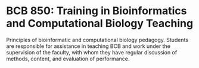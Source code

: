 # BCB 850: Training in Bioinformatics and Computational Biology Teaching

Principles of bioinformatic and computational biology pedagogy. Students are responsible for assistance in teaching BCB and work under the supervision of the faculty, with whom they have regular discussion of methods, content, and evaluation of performance.